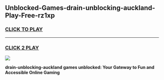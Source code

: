 
## Unblocked-Games-drain-unblocking-auckland-Play-Free-rz1xp
<h3>
<a href="https://premium76.site?title=drain-unblocking-auckland&ref=20M">CLICK TO PLAY</a></h3>
<hr>

<h3>
<a href="https://premium76.site?title=drain-unblocking-auckland&ref=20M">CLICK 2 PLAY</a>
  
</h3>

<a href="https://premium76.site?title=drain-unblocking-auckland&ref=19M"><img src="https://clearcache.store/games.png"></a>


**drain-unblocking-auckland games unblocked: Your Gateway to Fun and Accessible Online Gaming**
